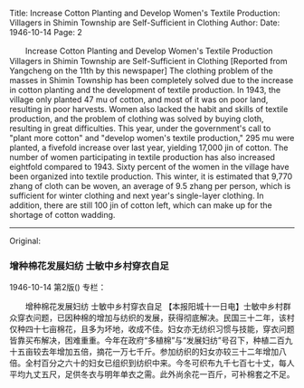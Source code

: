 Title: Increase Cotton Planting and Develop Women's Textile Production: Villagers in Shimin Township are Self-Sufficient in Clothing
Author:
Date: 1946-10-14
Page: 2

　　Increase Cotton Planting and Develop Women's Textile Production
    Villagers in Shimin Township are Self-Sufficient in Clothing
    [Reported from Yangcheng on the 11th by this newspaper] The clothing problem of the masses in Shimin Township has been completely solved due to the increase in cotton planting and the development of textile production. In 1943, the village only planted 47 mu of cotton, and most of it was on poor land, resulting in poor harvests. Women also lacked the habit and skills of textile production, and the problem of clothing was solved by buying cloth, resulting in great difficulties. This year, under the government's call to "plant more cotton" and "develop women's textile production," 295 mu were planted, a fivefold increase over last year, yielding 17,000 jin of cotton. The number of women participating in textile production has also increased eightfold compared to 1943. Sixty percent of the women in the village have been organized into textile production. This winter, it is estimated that 9,770 zhang of cloth can be woven, an average of 9.5 zhang per person, which is sufficient for winter clothing and next year's single-layer clothing. In addition, there are still 100 jin of cotton left, which can make up for the shortage of cotton wadding.



<hr /> 

Original: 


### 增种棉花发展妇纺  士敏中乡村穿衣自足

1946-10-14
第2版()
专栏：

　　增种棉花发展妇纺
    士敏中乡村穿衣自足
    【本报阳城十一日电】士敏中乡村群众穿衣问题，已因种棉的增加与纺织的发展，获得彻底解决。民国三十二年，该村仅种四十七亩棉花，且多为坏地，收成不佳。妇女亦无纺织习惯与技能，穿衣问题皆靠买布解决，困难重重。今年在政府“多植棉”与“发展妇纺”号召下，种植二百九十五亩较去年增加五倍，摘花一万七千斤。参加纺织的妇女亦较三十二年增加八倍。全村百分之六十的妇女已组织到纺织中来。今冬可织布九千七百七十丈，每人平均九丈五尺，足供冬衣与明年单衣之需。此外尚余花一百斤，可补棉套之不足。
